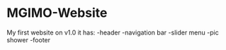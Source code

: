 # MGIMO-Website
My first website
on v1.0 it has:
-header
-navigation bar
-slider menu
-pic shower
-footer
